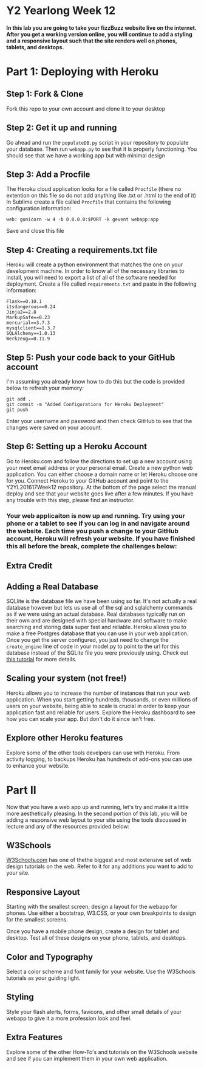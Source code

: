 # Y2 Yearlong Week 12

#### In this lab you are going to take your fizzBuzz website live on the internet.  After you get a working version online, you will continue to add a styling and a responsive layout such that the site renders well on phones, tablets, and desktops.  

# Part 1: Deploying with Heroku

## Step 1:  Fork & Clone
Fork this repo to your own account and clone it to your desktop

## Step 2: Get it up and running
Go ahead and run the ```populateDB.py``` script in your repository to populate your database.  Then run ```webapp.py``` to see that it is properly functioning.  You should see that we have a working app but with minimal design

## Step 3:  Add a Procfile
The Heroku cloud application looks for a file called ```Procfile``` (there no extention on this file so do not add anything like .txt or .html to the end of it) In Sublime create a file called ```Procfile``` that contains the following configuration information:

```
web: gunicorn -w 4 -b 0.0.0.0:$PORT -k gevent webapp:app

```

Save and close this file

## Step 4: Creating a requirements.txt file
Heroku will create a python environment that matches the one on your development machine.  In order to know all of the necessary libraries to install, you will need to export a list of all of the software needed for deployment. Create a file called ```requirements.txt``` and paste in the following information:

```
Flask==0.10.1
itsdangerous==0.24
Jinja2==2.8
MarkupSafe==0.23
mercurial==3.7.3
mysqlclient==1.3.7
SQLAlchemy==1.0.13
Werkzeug==0.11.9
```

## Step 5:  Push your code back to your GitHub account
I'm assuming you already know how to do this but the code is provided below to refresh your memory:

```
git add .
git commit -m "Added Configurations for Heroku Deployment"
git push

```
Enter your username and password and then check GitHub to see that the changes were saved on your account.

## Step 6:  Setting up a Heroku Account
Go to Heroku.com and follow the directions to set up a new account using your meet email address or your personal email.  Create a new python web application. You can either choose a domain name or let Heroku choose one for you.  Connect Heroku to your GitHub account and point to the Y2YL201617Week12 repository.  At the bottom of the page select the manual deploy and see that your website goes live after a few minutes.  If you have any trouble with this step, please find an instructor.


### Your web applicaiton is now up and running. Try using your phone or a tablet to see if you can log in and navigate around the website. Each time you push a change to your GitHub account, Heroku will refresh your website. If you have finished this all before the break, complete the challenges below:


## Extra Credit 

## Adding a Real Database
SQLlite is the database file we have been using so far.  It's not actually a real database however but lets us use all of the sql and sqlalchemy commands as if we were using an actual database.  Real databases typically run on their own and are designed with special hardware and software to make searching and storing data super fast and reliable.  Heroku allows you to make a free Postgres database that you can use in your web application.  Once you get the server configured, you just need to change the ```create_engine``` line of code in your model.py to point to the url for this database instead of the SQLite file you were previously using.  Check out [this tutorial](http://killtheyak.com/use-postgresql-with-django-flask/) for more details. 

## Scaling your system (not free!)
Heroku allows you to increase the number of instances that run your web application.  When you start getting hundreds, thousands, or even millions of users on your website, being able to scale is crucial in order to keep your application fast and reliable for users.  Explore the Heroku dashboard to see how you can scale your app. But don't do it since isn't free.  

## Explore other Heroku features
Explore some of the other tools develpers can use with Heroku. From activity logging, to backups Heroku has hundreds of add-ons you can use to enhance your website.  


# Part II
Now that you have a web app up and running, let's try and make it a little more aesthetically pleasing. In the second portion of this lab, you will be adding a responsive web layout to your site using the tools discussed in lecture and any of the resources provided below:

## W3Schools
[W3Schools.com](http://www.w3schools.com) has one of thethe biggest and most extensive set of web design tutorials on the web. Refer to it for any additions you want to add to your site.

## Responsive Layout
Starting with the smallest screen, design a layout for the webapp for phones.  Use either a bootstrap, W3.CSS, or your own breakpoints to design for the smallest screens.

Once you have a mobile phone design, create a design for tablet and desktop. Test all of these designs on your phone, tablets, and desktops.  

## Color and Typography
Select a color scheme and font family for your website. Use the W3Schools tutorials as your guiding light. 

## Styling
Style your flash alerts, forms, favicons, and other small details of your webapp to give it a more profession look and feel.  

## Extra Features
Explore some of the other How-To's and tutorials on the W3Schools website and see if you can implement them in your own web application.  
